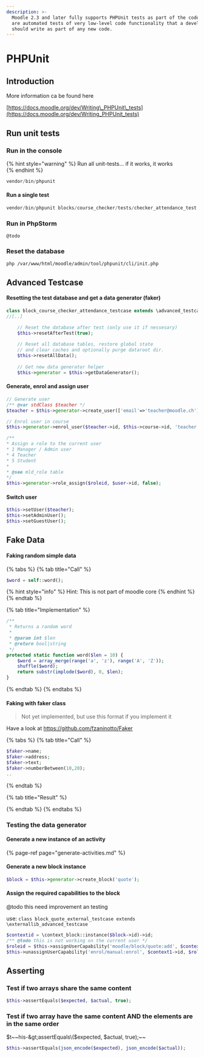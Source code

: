 ```yaml
---
description: >-
  Moodle 2.3 and later fully supports PHPUnit tests as part of the code. These
  are automated tests of very low-level code functionality that a developer
  should write as part of any new code.
---
```


# PHPUnit

## Introduction

More information ca be found here 

[https://docs.moodle.org/dev/Writing\_PHPUnit\_tests](https://docs.moodle.org/dev/Writing_PHPUnit_tests)

## Run unit tests

### Run in the console

{% hint style="warning" %}
Run all unit-tests... if it works, it works  
{% endhint %}

```php
vendor/bin/phpunit
```

#### Run a single test

```php
vendor/bin/phpunit blocks/course_checker/tests/checker_attendance_test.php
```

### Run in PhpStorm

```text
@todo
```

### Reset the database

```text
php /var/www/html/moodle/admin/tool/phpunit/cli/init.php
```

## Advanced Testcase

#### Resetting the test database and get a data generator \(faker\)

```php
class block_course_checker_attendance_testcase extends \advanced_testcase {
//[..]

    // Reset the database after test (only use it if nessesary)
    $this->resetAfterTest(true);
    
    // Reset all database tables, restore global state 
    // and clear caches and optionally purge dataroot dir.
    $this->resetAllData();
    
    // Get new data generator helper
    $this->generator = $this->getDataGenerator();
```

#### Generate, enrol and assign user

```php
// Generate user
/** @var stdClass $teacher */
$teacher = $this->generator->create_user(['email'=>'teacher@moodle.ch']);

// Enrol user in course
$this->generator->enrol_user($teacher->id, $this->course->id, 'teacher', 'manual');

/**
* Assign a role to the current user
* 1 Manager / Admin user
* 4 Teacher
* 5 Student
*
* @see mld_role table
*/
$this->generator->role_assign($roleid, $user->id, false);
```

#### Switch user

```php
$this->setUser($teacher);
$this->setAdminUser();
$this->setGuestUser();
```

## Fake Data

#### Faking random simple data

{% tabs %}
{% tab title="Call" %}
```php
$word = self::word();
```

{% hint style="info" %}
Hint: This is not part of moodle core
{% endhint %}
{% endtab %}

{% tab title="Implementation" %}
```php
/**
 * Returns a random word
 *
 * @param int $len
 * @return bool|string
 */
protected static function word($len = 10) {
    $word = array_merge(range('a', 'z'), range('A', 'Z'));
    shuffle($word);
    return substr(implode($word), 0, $len);
}
```
{% endtab %}
{% endtabs %}

#### Faking with faker class

> Not yet implemented, but use this format if you implement it

Have a look at https://github.com/fzaninotto/Faker

{% tabs %}
{% tab title="Call" %}
```php
$faker->name;
$faker->address;
$faker->text;
$faker->numberBetween(10,20);
..
```
{% endtab %}

{% tab title="Result" %}

{% endtab %}
{% endtabs %}

### Testing the data generator

#### Generate a new instance of an activity

{% page-ref page="generate-activities.md" %}

#### Generate a new block instance

```php
$block = $this->generator->create_block('quote');
```

#### Assign the required capabilities to the block

@todo this need improvement an testing

use: `class block_quote_external_testcase extends \externallib_advanced_testcase`

```php
$contextid = \context_block::instance($block->id)->id;
/** @todo this is not working on the current user */
$roleid = $this->assignUserCapability('moodle/block/quote:add', $contextid);
$this->unassignUserCapability('enrol/manual:enrol', $context1->id, $roleid);
```

## Asserting

### Test if two arrays share the same content

```php
$this->assertEquals($expected, $actual, true);
```

### Test if two array have the same content AND the elements are in the same order

$t~~his-&gt;assertEquals\($expected, $actual, true\);~~

```php
$this->assertEquals(json_encode($expected), json_encode($actual));
```

